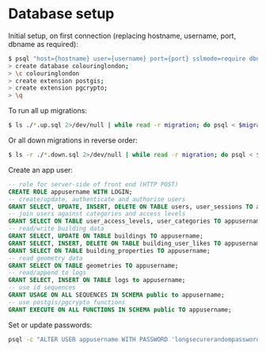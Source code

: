 # Database setup

Initial setup, on first connection (replacing hostname, username, port, dbname as required):

```bash
$ psql "host={hostname} user={username} port={port} sslmode=require dbname=postgres"
> create database colouringlondon;
> \c colouringlondon
> create extension postgis;
> create extension pgcrypto;
> \q
```

To run all up migrations:

```bash
$ ls ./*.up.sql 2>/dev/null | while read -r migration; do psql < $migration; done;
```

Or all down migrations in reverse order:

```bash
$ ls -r ./*.down.sql 2>/dev/null | while read -r migration; do psql < $migration; done;
```

Create an app user:

```sql
-- role for server-side of front end (HTTP POST)
CREATE ROLE appusername WITH LOGIN;
-- create/update, authenticate and authorise users
GRANT SELECT, UPDATE, INSERT, DELETE ON TABLE users, user_sessions TO appusername;
-- join users against categories and access levels
GRANT SELECT ON TABLE user_access_levels, user_categories TO appusername;
-- read/write building data
GRANT SELECT, UPDATE ON TABLE buildings TO appusername;
GRANT SELECT, INSERT, DELETE ON TABLE building_user_likes TO appusername;
GRANT SELECT ON TABLE building_properties TO appusername;
-- read geometry data
GRANT SELECT ON TABLE geometries TO appusername;
-- read/append to logs
GRANT SELECT, INSERT ON TABLE logs to appusername;
-- use id sequences
GRANT USAGE ON ALL SEQUENCES IN SCHEMA public to appusername;
-- use postgis/pgcrypto functions
GRANT EXECUTE ON ALL FUNCTIONS IN SCHEMA public TO appusername;
```

Set or update passwords:

```bash
psql -c "ALTER USER appusername WITH PASSWORD 'longsecurerandompassword';"
```
